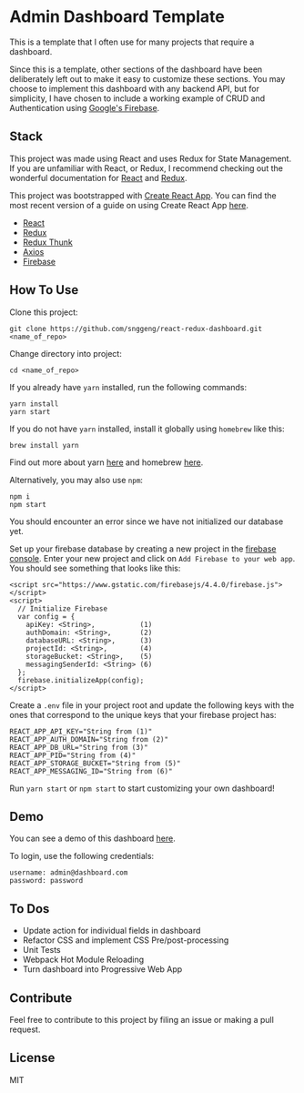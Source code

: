 # Admin Dashboard Template
This is a template that I often use for many projects that require a dashboard.

Since this is a template, other sections of the dashboard have been deliberately left out to make it easy to customize these sections. You may choose to implement this dashboard with any backend API, but for simplicity, I have chosen to include a working example of CRUD and Authentication using [Google's Firebase](https://firebase.google.com/docs/).

## Stack
This project was made using React and uses Redux for State Management. If you are unfamiliar with React, or Redux, I recommend checking out the wonderful documentation for [React](https://facebook.github.io/react/docs/hello-world.html) and [Redux](http://redux.js.org/).

This project was bootstrapped with [Create React App](https://github.com/facebookincubator/create-react-app). You can find the most recent version of a guide on using Create React App  [here](https://github.com/facebookincubator/create-react-app/blob/master/packages/react-scripts/template/README.md).

* [React](https://facebook.github.io/react)
* [Redux](http://redux.js.org/)
* [Redux Thunk](https://github.com/gaearon/redux-thunk)
* [Axios](https://github.com/mzabriskie/axios)
* [Firebase](https://firebase.google.com/docs/)

## How To Use
Clone this project:
```
git clone https://github.com/snggeng/react-redux-dashboard.git <name_of_repo>
```
Change directory into project:
```
cd <name_of_repo>
```
If you already have `yarn` installed, run the following commands:
```
yarn install
yarn start
```

If you do not have `yarn` installed, install it globally using `homebrew` like this:
```
brew install yarn
```
Find out more about yarn [here](https://yarnpkg.com/lang/en/docs/install/) and homebrew [here](https://brew.sh/).

Alternatively, you may also use `npm`:
```
npm i
npm start
```


You should encounter an error since we have not initialized our database yet.

Set up your firebase database by creating a new project in the [firebase console](https://console.firebase.google.com/). Enter your new project and click on `Add Firebase to your web app`. You should see something that looks like this:
```
<script src="https://www.gstatic.com/firebasejs/4.4.0/firebase.js"></script>
<script>
  // Initialize Firebase
  var config = {
    apiKey: <String>,           (1)
    authDomain: <String>,       (2)
    databaseURL: <String>,      (3)
    projectId: <String>,        (4)
    storageBucket: <String>,    (5)
    messagingSenderId: <String> (6)
  };
  firebase.initializeApp(config);
</script>
```

Create a `.env` file in your project root and update the following keys with the ones that correspond to the unique keys that your firebase project has:
```
REACT_APP_API_KEY="String from (1)"
REACT_APP_AUTH_DOMAIN="String from (2)"
REACT_APP_DB_URL="String from (3)"
REACT_APP_PID="String from (4)"
REACT_APP_STORAGE_BUCKET="String from (5)"
REACT_APP_MESSAGING_ID="String from (6)"
```

Run `yarn start` or `npm start` to start customizing your own dashboard!

## Demo
You can see a demo of this dashboard [here](https://admin-dashboard-demo.firebaseapp.com/login).

To login, use the following credentials:
```
username: admin@dashboard.com
password: password
```

## To Dos
* Update action for individual fields in dashboard
* Refactor CSS and implement CSS Pre/post-processing
* Unit Tests
* Webpack Hot Module Reloading
* Turn dashboard into Progressive Web App

## Contribute
Feel free to contribute to this project by filing an issue or making a pull request.

## License
MIT
